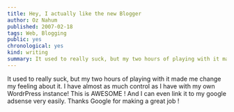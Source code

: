 ```yaml
---
title: Hey, I actually like the new Blogger
author: Oz Nahum
published: 2007-02-18
tags: Web, Blogging
public: yes
chronological: yes
kind: writing 
summary: It used to really suck, but my two hours of playing with it made me
---
```


It used to really suck, but my two hours of playing with it made me
change my feeling about it.
I have almost as much control as I have with my own WordrPress instance!
This is AWESOME ! And I can even link it to my google adsense very
easily. 
Thanks Google for making a great job !
